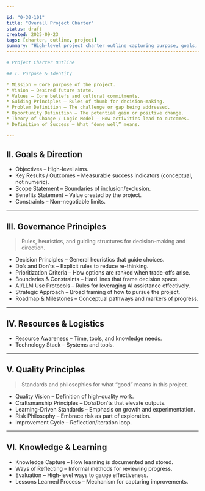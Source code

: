 ```yaml
---

id: "0-30-101"
title: "Overall Project Charter"
status: draft
created: 2025-09-23
tags: [charter, outline, project]
summary: "High-level project charter outline capturing purpose, goals, governance principles, quality, and knowledge structures."
-----------------------------------------------------------------------------------------------------------------------------------------------------------------------------------------

# Project Charter Outline

## I. Purpose & Identity

* Mission – Core purpose of the project.
* Vision – Desired future state.
* Values – Core beliefs and cultural commitments.
* Guiding Principles – Rules of thumb for decision-making.
* Problem Definition – The challenge or gap being addressed.
* Opportunity Definition – The potential gain or positive change.
* Theory of Change / Logic Model – How activities lead to outcomes.
* Definition of Success – What “done well” means.

---
```


## II. Goals & Direction

* Objectives – High-level aims.
* Key Results / Outcomes – Measurable success indicators (conceptual, not numeric).
* Scope Statement – Boundaries of inclusion/exclusion.
* Benefits Statement – Value created by the project.
* Constraints – Non-negotiable limits.

---

## III. Governance Principles

> Rules, heuristics, and guiding structures for decision-making and direction.

* Decision Principles – General heuristics that guide choices.
* Do’s and Don’ts – Explicit rules to reduce re-thinking.
* Prioritization Criteria – How options are ranked when trade-offs arise.
* Boundaries & Constraints – Hard lines that frame decision space.
* AI/LLM Use Protocols – Rules for leveraging AI assistance effectively.
* Strategic Approach – Broad framing of how to pursue the project.
* Roadmap & Milestones – Conceptual pathways and markers of progress.

---

## IV. Resources & Logistics

* Resource Awareness – Time, tools, and knowledge needs.
* Technology Stack – Systems and tools.

---

## V. Quality Principles

> Standards and philosophies for what “good” means in this project.

* Quality Vision – Definition of high-quality work.
* Craftsmanship Principles – Do’s/Don’ts that elevate outputs.
* Learning-Driven Standards – Emphasis on growth and experimentation.
* Risk Philosophy – Embrace risk as part of exploration.
* Improvement Cycle – Reflection/iteration loop.

---

## VI. Knowledge & Learning

* Knowledge Capture – How learning is documented and stored.
* Ways of Reflecting – Informal methods for reviewing progress.
* Evaluation – High-level ways to gauge effectiveness.
* Lessons Learned Process – Mechanism for capturing improvements.
